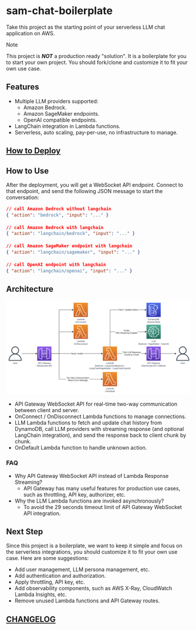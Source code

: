 # sam-chat-boilerplate

Take this project as the starting point of your serverless LLM chat application on AWS.

> [!NOTE]
> This project is **_NOT_** a production ready "solution". It is a boilerplate for you to start your own project. You should fork/clone and customize it to fit your own use case.

## Features

- Multiple LLM providers supported:
  - Amazon Bedrock.
  - Amazon SageMaker endpoints.
  - OpenAI compatible endpoints.
- LangChain integration in Lambda functions.
- Serverless, auto scaling, pay-per-use, no infrastructure to manage.

## [How to Deploy](./sam-app/README.md)

## How to Use

After the deployment, you will get a WebSocket API endpoint. Connect to that endpoint, and send the following JSON message to start the conversation:

```json
// call Amazon Bedrock without langchain
{ "action": "bedrock", "input": "..." }

// call Amazon Bedrock with langchain
{ "action": "langchain/bedrock", "input": "..." }

// call Amazon SageMaker endpoint with langchain
{ "action": "langchain/sagemaker", "input": "..." }

// call OpenAI endpoint with langchain
{ "action": "langchain/openai", "input": "..." }
```

## Architecture

![architecture](./img/architecture.png)

- API Gateway WebSocket API for real-time two-way communication between client and server.
- OnConnect / OnDisconnect Lambda functions to manage connections.
- LLM Lambda functions to fetch and update chat history from DynamoDB, call LLM providers with streaming response (and optional LangChain integration), and send the response back to client chunk by chunk.
- OnDefault Lambda function to handle unknown action.

### FAQ

- Why API Gateway WebSocket API instead of Lambda Response Streaming?
  - API Gateway has many useful features for production use cases, such as throttling, API key, authorizer, etc.
- Why the LLM Lambda functions are invoked asynchronously?
  - To avoid the 29 seconds timeout limit of API Gateway WebSocket API integration.

## Next Step

Since this project is a boilerplate, we want to keep it simple and focus on the serverless integrations, you should customize it to fit your own use case. Here are some suggestions:

- Add user management, LLM persona management, etc.
- Add authentication and authorization.
- Apply throttling, API key, etc.
- Add observability components, such as AWS X-Ray, CloudWatch Lambda Insights, etc.
- Remove unused Lambda functions and API Gateway routes.

## [CHANGELOG](./CHANGELOG.md)
